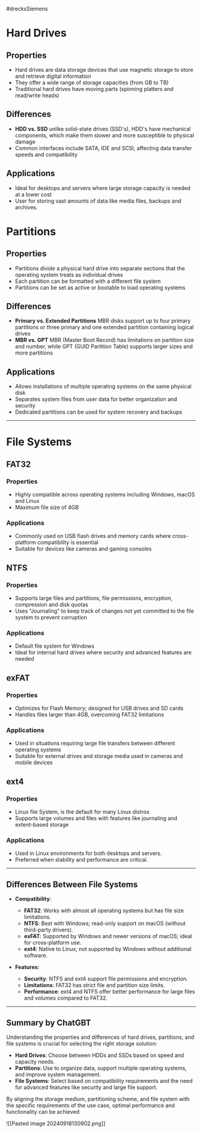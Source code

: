 #drecksSiemens 
# Hard Drives
## Properties
- Hard drives are data storage devices that use magnetic storage to store and retrieve digital information
- They offer a wide range of storage capacities (from GB to TB)
- Traditional hard drives have moving parts (spinning platters and read/write heads)
## Differences
- **HDD vs. SSD** unlike solid-state drives (SSD's), HDD's have mechanical components, which make them slower and more susceptible to physical damage
- Common interfaces include SATA, IDE and SCSI, affecting data transfer speeds and compatibility
## Applications
- Ideal for desktops and servers where large storage capacity is needed at a lower cost
- User for storing vast amounts of data like media files, backups and archives.

# Partitions
## Properties
- Partitions divide a physical hard drive into separate sections that the operating system treats as individual drives
- Each partition can be formatted with a different file system
- Partitions can be set as active or bootable to load operating systems
## Differences
- **Primary vs. Extended Partitions** MBR disks support up to four primary partitions or three primary and one extended partition containing logical drives
- **MBR vs. GPT** MBR (Master Boot Record) has limitations on partition size and number, while GPT (GUID Partition Table) supports larger sizes and more partitions
## Applications
- Allows installations of multiple operating systems on the same physical disk
- Separates system files from user data for better organization and security
- Dedicated partitions can be used for system recovery and backups
---
# File Systems

## FAT32
### Properties
- Highly compatible across operating systems including Windows, macOS and Linux
- Maximum file size of 4GB
### Applications
- Commonly used on USB flash drives and memory cards where cross-platform compatibility is essential
- Suitable for devices like cameras and gaming consoles
## NTFS
### Properties
- Supports large files and partitions, file permissions, encryption, compression and disk quotas
- Uses "Journaling" to keep track of changes not yet committed to the file system to prevent corruption
### Applications
- Default file system for Windows
- Ideal for internal hard drives where security and advanced features are needed
## exFAT
### Properties
- Optimizes for Flash Memory; designed for USB drives and SD cards
- Handles files larger than 4GB, overcoming FAT32 limitations
### Applications
- Used in situations requiring large file transfers between different operating systems
- Suitable for external drives and storage media used in cameras and mobile devices
## ext4
### Properties
- Linux file System, is the default for many Linux distros
- Supports large volumes and files with features like journaling and extent-based storage
### Applications
-  Used in Linux environments for both desktops and servers.
- Preferred when stability and performance are critical.
---
## Differences Between File Systems

- **Compatibility**:
    
    - **FAT32**: Works with almost all operating systems but has file size limitations.
    - **NTFS**: Best with Windows; read-only support on macOS (without third-party drivers).
    - **exFAT**: Supported by Windows and newer versions of macOS; ideal for cross-platform use.
    - **ext4**: Native to Linux; not supported by Windows without additional software.

- **Features**:

	- **Security**: NTFS and ext4 support file permissions and encryption.
	- **Limitations**: FAT32 has strict file and partition size limits.
	- **Performance**: ext4 and NTFS offer better performance for large files and volumes compared to FAT32.
---
## Summary by ChatGBT
Understanding the properties and differences of hard drives, partitions, and file systems is crucial for selecting the right storage solution:

- **Hard Drives**: Choose between HDDs and SSDs based on speed and capacity needs.
- **Partitions**: Use to organize data, support multiple operating systems, and improve system management.
- **File Systems**: Select based on compatibility requirements and the need for advanced features like security and large file support.

By aligning the storage medium, partitioning scheme, and file system with the specific requirements of the use case, optimal performance and functionality can be achieved

![[Pasted image 20240918130902.png]]